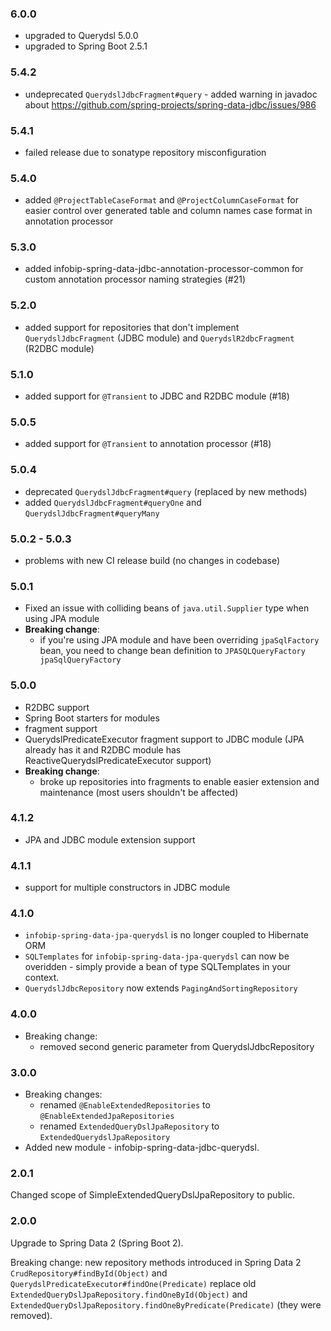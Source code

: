 ### 6.0.0
* upgraded to Querydsl 5.0.0
* upgraded to Spring Boot 2.5.1

### 5.4.2
* undeprecated `QuerydslJdbcFragment#query` - added warning in javadoc about https://github.com/spring-projects/spring-data-jdbc/issues/986

### 5.4.1
* failed release due to sonatype repository misconfiguration

### 5.4.0
* added `@ProjectTableCaseFormat` and `@ProjectColumnCaseFormat` for easier control over generated table and 
  column names case format in annotation processor

### 5.3.0
* added infobip-spring-data-jdbc-annotation-processor-common for custom annotation processor naming strategies (#21)

### 5.2.0
* added support for repositories that don't implement `QuerydslJdbcFragment` (JDBC module) and `QuerydslR2dbcFragment` (R2DBC module)

### 5.1.0
* added support for `@Transient` to JDBC and R2DBC module (#18)

### 5.0.5
* added support for `@Transient` to annotation processor (#18)

### 5.0.4
* deprecated `QuerydslJdbcFragment#query` (replaced by new methods)
* added `QuerydslJdbcFragment#queryOne` and `QuerydslJdbcFragment#queryMany`

### 5.0.2 - 5.0.3
* problems with new CI release build (no changes in codebase)

### 5.0.1

* Fixed an issue with colliding beans of `java.util.Supplier` type when using JPA module
* **Breaking change**:
    * if you're using JPA module and have been overriding `jpaSqlFactory` bean, you need to change bean definition to `JPASQLQueryFactory jpaSqlQueryFactory`

### 5.0.0

* R2DBC support
* Spring Boot starters for modules
* fragment support
* QuerydslPredicateExecutor fragment support to JDBC module (JPA already has it and R2DBC module has ReactiveQuerydslPredicateExecutor support)
* **Breaking change**:
    * broke up repositories into fragments to enable easier extension and maintenance (most users shouldn't be affected)

### 4.1.2

* JPA and JDBC module extension support

### 4.1.1

* support for multiple constructors in JDBC module

### 4.1.0

* `infobip-spring-data-jpa-querydsl` is no longer coupled to Hibernate ORM
* `SQLTemplates` for `infobip-spring-data-jpa-querydsl` can now be overidden - simply provide a bean of type SQLTemplates in your context.
* `QuerydslJdbcRepository` now extends `PagingAndSortingRepository`

### 4.0.0

* Breaking change:
  * removed second generic parameter from QuerydslJdbcRepository

### 3.0.0

* Breaking changes:
  * renamed `@EnableExtendedRepositories` to `@EnableExtendedJpaRepositories`
  * renamed `ExtendedQueryDslJpaRepository` to `ExtendedQuerydslJpaRepository`
* Added new module - infobip-spring-data-jdbc-querydsl.

### 2.0.1

Changed scope of SimpleExtendedQueryDslJpaRepository to public.


### 2.0.0

Upgrade to Spring Data 2 (Spring Boot 2).

Breaking change: new repository methods introduced in Spring Data 2 `CrudRepository#findById(Object)` and
`QuerydslPredicateExecutor#findOne(Predicate)` replace old `ExtendedQueryDslJpaRepository.findOneById(Object)`
and `ExtendedQueryDslJpaRepository.findOneByPredicate(Predicate)` (they were removed).
